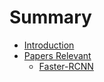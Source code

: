 # Summary

* [Introduction](README.md)
* [Papers Relevant](papers-relevant.md)
  * [Faster-RCNN](faster-rcnn.md)


